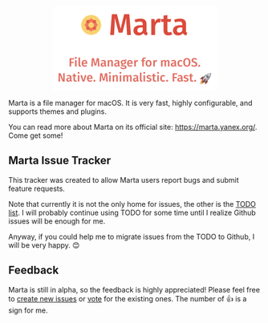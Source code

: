 <p align="center">
<img alt="Marta Logo" src="/logo.png" width="329" height="167" />
</p>

Marta is a file manager for macOS. It is very fast, highly configurable, and supports themes and plugins.

You can read more about Marta on its official site: <https://marta.yanex.org/>. Come get some!

## Marta Issue Tracker

This tracker was created to allow Marta users report bugs and submit feature requests.

Note that currently it is not the only home for issues, the other is the [TODO list](https://quip.com/TOH6Abh8ruxi). I will probably continue using TODO for some time until I realize Github issues will be enough for me.

Anyway, if you could help me to migrate issues from the TODO to Github, I will be very happy. :blush:

## Feedback

Marta is still in alpha, so the feedback is highly appreciated! Please feel free to [create new issues](https://github.com/marta-file-manager/marta-issues/issues/new) or [vote](https://github.com/marta-file-manager/marta-issues/issues) for the existing ones. The number of :thumbsup: is a sign for me.
